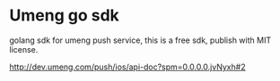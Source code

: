 # Umeng go sdk

golang sdk for umeng push service, this is a free sdk, publish with MIT license.

http://dev.umeng.com/push/ios/api-doc?spm=0.0.0.0.jvNyxh#2
